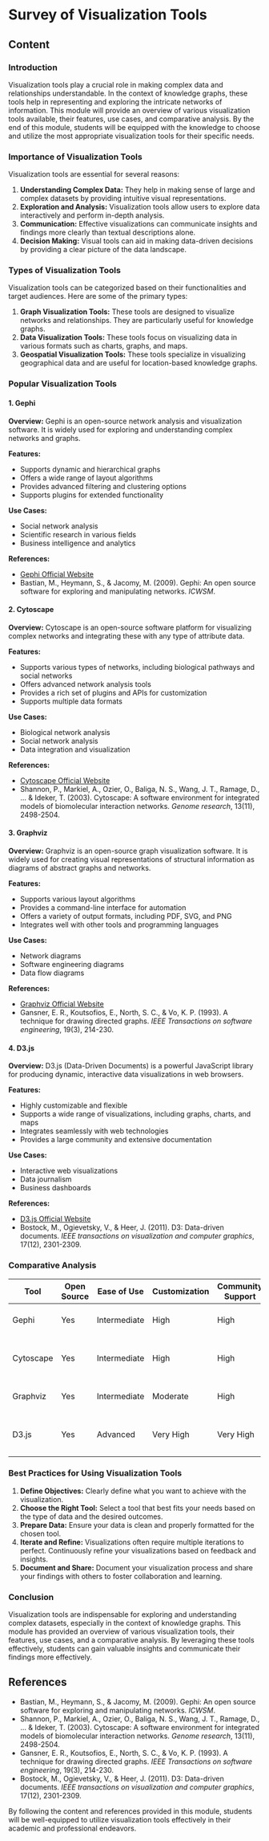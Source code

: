 # Survey of Visualization Tools

## Content

### Introduction

Visualization tools play a crucial role in making complex data and relationships understandable. In the context of knowledge graphs, these tools help in representing and exploring the intricate networks of information. This module will provide an overview of various visualization tools available, their features, use cases, and comparative analysis. By the end of this module, students will be equipped with the knowledge to choose and utilize the most appropriate visualization tools for their specific needs.

### Importance of Visualization Tools

Visualization tools are essential for several reasons:

1. **Understanding Complex Data:** They help in making sense of large and complex datasets by providing intuitive visual representations.
2. **Exploration and Analysis:** Visualization tools allow users to explore data interactively and perform in-depth analysis.
3. **Communication:** Effective visualizations can communicate insights and findings more clearly than textual descriptions alone.
4. **Decision Making:** Visual tools can aid in making data-driven decisions by providing a clear picture of the data landscape.

### Types of Visualization Tools

Visualization tools can be categorized based on their functionalities and target audiences. Here are some of the primary types:

1. **Graph Visualization Tools:** These tools are designed to visualize networks and relationships. They are particularly useful for knowledge graphs.
2. **Data Visualization Tools:** These tools focus on visualizing data in various formats such as charts, graphs, and maps.
3. **Geospatial Visualization Tools:** These tools specialize in visualizing geographical data and are useful for location-based knowledge graphs.

### Popular Visualization Tools

#### 1. Gephi

**Overview:**
Gephi is an open-source network analysis and visualization software. It is widely used for exploring and understanding complex networks and graphs.

**Features:**
- Supports dynamic and hierarchical graphs
- Offers a wide range of layout algorithms
- Provides advanced filtering and clustering options
- Supports plugins for extended functionality

**Use Cases:**
- Social network analysis
- Scientific research in various fields
- Business intelligence and analytics

**References:**
- [Gephi Official Website](https://gephi.org/)
- Bastian, M., Heymann, S., & Jacomy, M. (2009). Gephi: An open source software for exploring and manipulating networks. *ICWSM*.

#### 2. Cytoscape

**Overview:**
Cytoscape is an open-source software platform for visualizing complex networks and integrating these with any type of attribute data.

**Features:**
- Supports various types of networks, including biological pathways and social networks
- Offers advanced network analysis tools
- Provides a rich set of plugins and APIs for customization
- Supports multiple data formats

**Use Cases:**
- Biological network analysis
- Social network analysis
- Data integration and visualization

**References:**
- [Cytoscape Official Website](https://cytoscape.org/)
- Shannon, P., Markiel, A., Ozier, O., Baliga, N. S., Wang, J. T., Ramage, D., ... & Ideker, T. (2003). Cytoscape: A software environment for integrated models of biomolecular interaction networks. *Genome research*, 13(11), 2498-2504.

#### 3. Graphviz

**Overview:**
Graphviz is an open-source graph visualization software. It is widely used for creating visual representations of structural information as diagrams of abstract graphs and networks.

**Features:**
- Supports various layout algorithms
- Provides a command-line interface for automation
- Offers a variety of output formats, including PDF, SVG, and PNG
- Integrates well with other tools and programming languages

**Use Cases:**
- Network diagrams
- Software engineering diagrams
- Data flow diagrams

**References:**
- [Graphviz Official Website](https://graphviz.org/)
- Gansner, E. R., Koutsofios, E., North, S. C., & Vo, K. P. (1993). A technique for drawing directed graphs. *IEEE Transactions on software engineering*, 19(3), 214-230.

#### 4. D3.js

**Overview:**
D3.js (Data-Driven Documents) is a powerful JavaScript library for producing dynamic, interactive data visualizations in web browsers.

**Features:**
- Highly customizable and flexible
- Supports a wide range of visualizations, including graphs, charts, and maps
- Integrates seamlessly with web technologies
- Provides a large community and extensive documentation

**Use Cases:**
- Interactive web visualizations
- Data journalism
- Business dashboards

**References:**
- [D3.js Official Website](https://d3js.org/)
- Bostock, M., Ogievetsky, V., & Heer, J. (2011). D3: Data-driven documents. *IEEE transactions on visualization and computer graphics*, 17(12), 2301-2309.

### Comparative Analysis

| Tool         | Open Source | Ease of Use | Customization | Community Support | Use Cases                           |
|--------------|-------------|-------------|----------------|-------------------|-------------------------------------|
| Gephi        | Yes         | Intermediate| High           | High              | Network analysis, research          |
| Cytoscape    | Yes         | Intermediate| High           | High              | Biological networks, data integration |
| Graphviz     | Yes         | Intermediate| Moderate       | High              | Diagrams, software engineering       |
| D3.js        | Yes         | Advanced    | Very High      | Very High         | Interactive web visualizations, dashboards |

### Best Practices for Using Visualization Tools

1. **Define Objectives:** Clearly define what you want to achieve with the visualization.
2. **Choose the Right Tool:** Select a tool that best fits your needs based on the type of data and the desired outcomes.
3. **Prepare Data:** Ensure your data is clean and properly formatted for the chosen tool.
4. **Iterate and Refine:** Visualizations often require multiple iterations to perfect. Continuously refine your visualizations based on feedback and insights.
5. **Document and Share:** Document your visualization process and share your findings with others to foster collaboration and learning.

### Conclusion

Visualization tools are indispensable for exploring and understanding complex datasets, especially in the context of knowledge graphs. This module has provided an overview of various visualization tools, their features, use cases, and a comparative analysis. By leveraging these tools effectively, students can gain valuable insights and communicate their findings more effectively.

## References

- Bastian, M., Heymann, S., & Jacomy, M. (2009). Gephi: An open source software for exploring and manipulating networks. *ICWSM*.
- Shannon, P., Markiel, A., Ozier, O., Baliga, N. S., Wang, J. T., Ramage, D., ... & Ideker, T. (2003). Cytoscape: A software environment for integrated models of biomolecular interaction networks. *Genome research*, 13(11), 2498-2504.
- Gansner, E. R., Koutsofios, E., North, S. C., & Vo, K. P. (1993). A technique for drawing directed graphs. *IEEE Transactions on software engineering*, 19(3), 214-230.
- Bostock, M., Ogievetsky, V., & Heer, J. (2011). D3: Data-driven documents. *IEEE transactions on visualization and computer graphics*, 17(12), 2301-2309.

By following the content and references provided in this module, students will be well-equipped to utilize visualization tools effectively in their academic and professional endeavors.